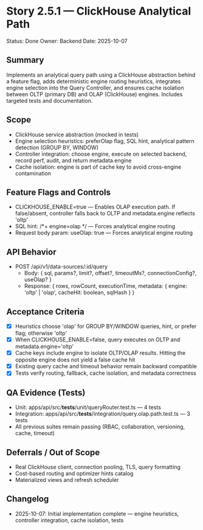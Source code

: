 # Story 2.5.1 — ClickHouse Analytical Path

Status: Done
Owner: Backend
Date: 2025-10-07

## Summary
Implements an analytical query path using a ClickHouse abstraction behind a feature flag, adds deterministic engine routing heuristics, integrates engine selection into the Query Controller, and ensures cache isolation between OLTP (primary DB) and OLAP (ClickHouse) engines. Includes targeted tests and documentation.

## Scope
- ClickHouse service abstraction (mocked in tests)
- Engine selection heuristics: preferOlap flag, SQL hint, analytical pattern detection (GROUP BY, WINDOW)
- Controller integration: choose engine, execute on selected backend, record perf, audit, and return metadata.engine
- Cache isolation: engine is part of cache key to avoid cross-engine contamination

## Feature Flags and Controls
- CLICKHOUSE_ENABLE=true — Enables OLAP execution path. If false/absent, controller falls back to OLTP and metadata.engine reflects 'oltp'
- SQL hint: /*+ engine=olap */ — Forces analytical engine routing
- Request body param: useOlap: true — Forces analytical engine routing

## API Behavior
- POST /api/v1/data-sources/:id/query
  - Body: { sql, params?, limit?, offset?, timeoutMs?, connectionConfig?, useOlap? }
  - Response: { rows, rowCount, executionTime, metadata: { engine: 'oltp' | 'olap', cacheHit: boolean, sqlHash } }

## Acceptance Criteria
- [x] Heuristics choose 'olap' for GROUP BY/WINDOW queries, hint, or prefer flag; otherwise 'oltp'
- [x] When CLICKHOUSE_ENABLE=false, query executes on OLTP and metadata.engine='oltp'
- [x] Cache keys include engine to isolate OLTP/OLAP results. Hitting the opposite engine does not yield a false cache hit
- [x] Existing query cache and timeout behavior remain backward compatible
- [x] Tests verify routing, fallback, cache isolation, and metadata correctness

## QA Evidence (Tests)
- Unit: apps/api/src/__tests__/unit/queryRouter.test.ts — 4 tests
- Integration: apps/api/src/__tests__/integration/query.olap.path.test.ts — 3 tests
- All previous suites remain passing (RBAC, collaboration, versioning, cache, timeout)

## Deferrals / Out of Scope
- Real ClickHouse client, connection pooling, TLS, query formatting
- Cost-based routing and optimizer hints catalog
- Materialized views and refresh scheduler

## Changelog
- 2025-10-07: Initial implementation complete — engine heuristics, controller integration, cache isolation, tests

